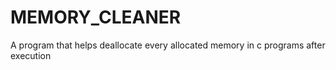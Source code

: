 # MEMORY_CLEANER
A program that helps deallocate every allocated memory  in  c programs after execution
